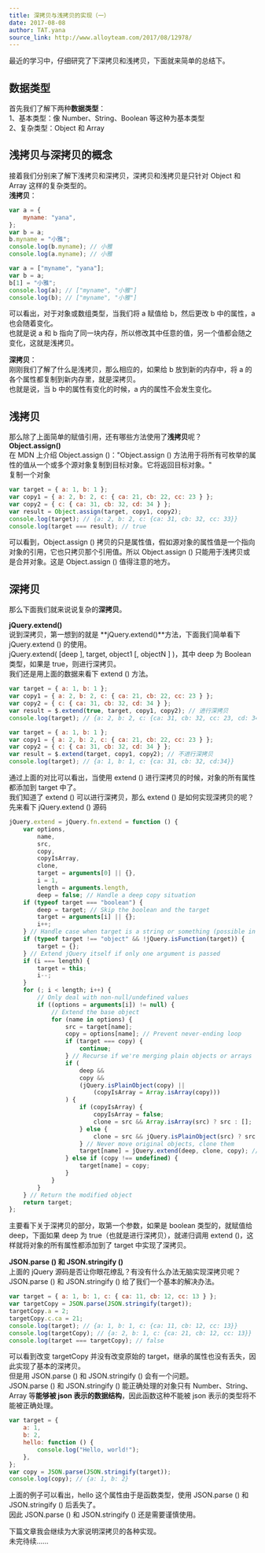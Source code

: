 ```yaml
---
title: 深拷贝与浅拷贝的实现（一）
date: 2017-08-08
author: TAT.yana
source_link: http://www.alloyteam.com/2017/08/12978/
---
```


最近的学习中，仔细研究了下深拷贝和浅拷贝，下面就来简单的总结下。

## **数据类型**

首先我们了解下两种**数据类型**：  
1、基本类型：像 Number、String、Boolean 等这种为基本类型  
2、复杂类型：Object 和 Array

## **浅拷贝与深拷贝的概念**

接着我们分别来了解下浅拷贝和深拷贝，深拷贝和浅拷贝是只针对 Object 和 Array 这样的复杂类型的。  
**浅拷贝**：

```javascript
var a = {
    myname: "yana",
};
var b = a;
b.myname = "小雅";
console.log(b.myname); // 小雅
console.log(a.myname); // 小雅
```

```javascript
var a = ["myname", "yana"];
var b = a;
b[1] = "小雅";
console.log(a); // ["myname", "小雅"]
console.log(b); // ["myname", "小雅"]
```

可以看出，对于对象或数组类型，当我们将 a 赋值给 b，然后更改 b 中的属性，a 也会随着变化。  
也就是说 a 和 b 指向了同一块内存，所以修改其中任意的值，另一个值都会随之变化，这就是浅拷贝。

**深拷贝**：  
刚刚我们了解了什么是浅拷贝，那么相应的，如果给 b 放到新的内存中，将 a 的各个属性都复制到新内存里，就是深拷贝。  
也就是说，当 b 中的属性有变化的时候，a 内的属性不会发生变化。

## **浅拷贝**

那么除了上面简单的赋值引用，还有哪些方法使用了**浅拷贝**呢？  
**Object.assign()**  
在 MDN 上介绍 Object.assign ()："Object.assign () 方法用于将所有可枚举的属性的值从一个或多个源对象复制到目标对象。它将返回目标对象。"  
复制一个对象

```javascript
var target = { a: 1, b: 1 };
var copy1 = { a: 2, b: 2, c: { ca: 21, cb: 22, cc: 23 } };
var copy2 = { c: { ca: 31, cb: 32, cd: 34 } };
var result = Object.assign(target, copy1, copy2);
console.log(target); // {a: 2, b: 2, c: {ca: 31, cb: 32, cc: 33}}
console.log(target === result); // true
```

可以看到，Object.assign () 拷贝的只是属性值，假如源对象的属性值是一个指向对象的引用，它也只拷贝那个引用值。所以 Object.assign () 只能用于浅拷贝或是合并对象。这是 Object.assign () 值得注意的地方。

## **深拷贝**

那么下面我们就来说说复杂的**深拷贝**。

**jQuery.extend()**  
说到深拷贝，第一想到的就是 **jQuery.extend()**方法，下面我们简单看下 jQuery.extend () 的使用。  
jQuery.extend( \[deep ], target, object1 \[, objectN ] )，其中 deep 为 Boolean 类型，如果是 true，则进行深拷贝。  
我们还是用上面的数据来看下 extend () 方法。

```javascript
var target = { a: 1, b: 1 };
var copy1 = { a: 2, b: 2, c: { ca: 21, cb: 22, cc: 23 } };
var copy2 = { c: { ca: 31, cb: 32, cd: 34 } };
var result = $.extend(true, target, copy1, copy2); // 进行深拷贝
console.log(target); // {a: 2, b: 2, c: {ca: 31, cb: 32, cc: 23, cd: 34}}
```

```javascript
var target = { a: 1, b: 1 };
var copy1 = { a: 2, b: 2, c: { ca: 21, cb: 22, cc: 23 } };
var copy2 = { c: { ca: 31, cb: 32, cd: 34 } };
var result = $.extend(target, copy1, copy2); // 不进行深拷贝
console.log(target); // {a: 1, b: 1, c: {ca: 31, cb: 32, cd:34}}
```

通过上面的对比可以看出，当使用 extend () 进行深拷贝的时候，对象的所有属性都添加到 target 中了。  
我们知道了 extend () 可以进行深拷贝，那么 extend () 是如何实现深拷贝的呢？  
先来看下 jQuery.extend () 源码

```javascript
jQuery.extend = jQuery.fn.extend = function () {
    var options,
        name,
        src,
        copy,
        copyIsArray,
        clone,
        target = arguments[0] || {},
        i = 1,
        length = arguments.length,
        deep = false; // Handle a deep copy situation
    if (typeof target === "boolean") {
        deep = target; // Skip the boolean and the target
        target = arguments[i] || {};
        i++;
    } // Handle case when target is a string or something (possible in deep copy)
    if (typeof target !== "object" && !jQuery.isFunction(target)) {
        target = {};
    } // Extend jQuery itself if only one argument is passed
    if (i === length) {
        target = this;
        i--;
    }
    for (; i < length; i++) {
        // Only deal with non-null/undefined values
        if ((options = arguments[i]) != null) {
            // Extend the base object
            for (name in options) {
                src = target[name];
                copy = options[name]; // Prevent never-ending loop
                if (target === copy) {
                    continue;
                } // Recurse if we're merging plain objects or arrays
                if (
                    deep &&
                    copy &&
                    (jQuery.isPlainObject(copy) ||
                        (copyIsArray = Array.isArray(copy)))
                ) {
                    if (copyIsArray) {
                        copyIsArray = false;
                        clone = src && Array.isArray(src) ? src : [];
                    } else {
                        clone = src && jQuery.isPlainObject(src) ? src : {};
                    } // Never move original objects, clone them
                    target[name] = jQuery.extend(deep, clone, copy); // Don't bring in undefined values
                } else if (copy !== undefined) {
                    target[name] = copy;
                }
            }
        }
    } // Return the modified object
    return target;
};
```

主要看下关于深拷贝的部分，取第一个参数，如果是 boolean 类型的，就赋值给 deep，下面如果 deep 为 true（也就是进行深拷贝），就递归调用 extend ()，这样就将对象的所有属性都添加到了 target 中实现了深拷贝。

**JSON.parse () 和 JSON.stringify ()**  
上面的 jQuery 源码是否让你眼花缭乱？有没有什么办法无脑实现深拷贝呢？JSON.parse () 和 JSON.stringify () 给了我们一个基本的解决办法。

```javascript
var target = { a: 1, b: 1, c: { ca: 11, cb: 12, cc: 13 } };
var targetCopy = JSON.parse(JSON.stringify(target));
targetCopy.a = 2;
targetCopy.c.ca = 21;
console.log(target); // {a: 1, b: 1, c: {ca: 11, cb: 12, cc: 13}}
console.log(targetCopy); // {a: 2, b: 1, c: {ca: 21, cb: 12, cc: 13}}
console.log(target === targetCopy); // false
```

可以看到改变 targetCopy 并没有改变原始的 target，继承的属性也没有丢失，因此实现了基本的深拷贝。  
但是用 JSON.parse () 和 JSON.stringify () 会有一个问题。  
JSON.parse () 和 JSON.stringify () 能正确处理的对象只有 Number、String、Array 等**能够被 json 表示的数据结构**，因此函数这种不能被 json 表示的类型将不能被正确处理。

```javascript
var target = {
    a: 1,
    b: 2,
    hello: function () {
        console.log("Hello, world!");
    },
};
var copy = JSON.parse(JSON.stringify(target));
console.log(copy); // {a: 1, b: 2}
```

上面的例子可以看出，hello 这个属性由于是函数类型，使用 JSON.parse () 和 JSON.stringify () 后丢失了。  
因此 JSON.parse () 和 JSON.stringify () 还是需要谨慎使用。

下篇文章我会继续为大家说明深拷贝的各种实现。  
未完待续......